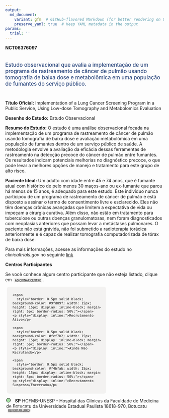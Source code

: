 ```yaml
---
output: 
  md_document:
    variant: gfm  # GitHub-flavored Markdown (for better rendering on GitHub)
    preserve_yaml: true  # Keep YAML metadata in the output
params:
  trial: ''
---
```


<script async src="https://scripts.simpleanalyticscdn.com/latest.js"></script>

**NCT06376097**

<div style="padding: 5px 5px 5px 0px; font-size: 1.20em; font-weight: 500; color: #2E4A7F; text-align: left; margin-bottom: 20px">

Estudo observacional que avalia a implementação de um programa de
rastreamento de câncer de pulmão usando tomografia de baixa dose e
metabolômica em uma população de fumantes do serviço público.

</div>

**Título Oficial:** Implementation of a Lung Cancer Screening Program in
a Public Service, Using Low-dose Tomography and Metabolomics Evaluation

**Desenho do Estudo:** Estudo Observacional

**Resumo do Estudo:** O estudo é uma análise observacional focada na
implementação de um programa de rastreamento de câncer de pulmão usando
tomografia de baixa dose e avaliação metabolômica em uma população de
fumantes dentro de um serviço público de saúde. A metodologia envolve a
avaliação da eficácia dessas ferramentas de rastreamento na detecção
precoce do câncer de pulmão entre fumantes. Os resultados indicam
potenciais melhorias no diagnóstico precoce, o que pode levar a melhores
opções de manejo e tratamento para este grupo de alto risco.

**Paciente Ideal:** Um adulto com idade entre 45 e 74 anos, que é
fumante atual com histórico de pelo menos 30 maços-ano ou ex-fumante que
parou há menos de 15 anos, é adequado para este estudo. Este indivíduo
nunca participou de um programa de rastreamento de câncer de pulmão e
está disposto a assinar o termo de consentimento livre e esclarecido.
Eles não têm doenças crônicas avançadas que limitem a expectativa de
vida ou impeçam a cirurgia curativa. Além disso, não estão em tratamento
para tuberculose ou outras doenças granulomatosas, nem foram
diagnosticados com neoplasias anteriores que possam levar a metástases
pulmonares. O paciente não está grávida, não foi submetido a
radioterapia torácica anteriormente e é capaz de realizar tomografia
computadorizada de tórax de baixa dose.

Para mais informações, acesse as informações do estudo no
*clinicaltrials.gov* no seguinte
[link](https://clinicaltrials.gov/ct2/show/NCT06376097)

**Centros Participantes**

Se você conhece algum centro participante que não esteja listado, clique
em
<span style="color: #2E4A7F; margin-left: 2px; padding: 4px; background-color: #f3f2f1; border-radius: 8px; font-weight: 500; font-size: 0.6em"><a
href="https://flazar.shinyapps.io/formsapp?study_nct_id=NCT06376097&amp;location_id=N%2FA&amp;location_full_name=N%2FA&amp;form_type=Adicionar%20Centro"
target="_blank">ADICIONAR CENTRO</a></span>.

<div style="margin-bottom: 8px; margin-left: 5px; padding: 8px; max-width: 300px; background-color: #f3f2f1; border-radius: 8px; font-size: 0.9em">

<div style="margin-left: 10px;">

    <span 
      style="border: 0.5px solid black; background-color: #9fd89f; width: 15px; height: 15px; display: inline-block; margin-right: 5px; border-radius: 50%;"></span>
    <p style="display: inline;">Recrutamento Ativo</p>

</div>

<div style="margin-left: 10px;">

    <span 
      style="border: 0.5px solid black; background-color: #fef7b2; width: 15px; height: 15px; display: inline-block; margin-right: 5px; border-radius: 50%;"></span>
    <p style="display: inline;">Ainda Não Recrutando</p>

</div>

<div style="margin-left: 10px;">

    <span 
      style="border: 0.5px solid black; background-color: #f4bfab; width: 15px; height: 15px; display: inline-block; margin-right: 5px; border-radius: 50%;"></span>
    <p style="display: inline;">Recrutamento Suspenso/Encerrado</p>

</div>

</div>

<div style="margin: 3px;">

<span style="border: 0.5px solid black; display: inline-block; width: 12px; height: 12px; border-radius: 50%; margin-right: 10px; padding-bottom: 0px; background-color: #9fd89f;"></span>
<b>SP</b> HCFMB-UNESP - Hospital das Clínicas da Faculdade de Medicina
de Botucatu da Universidade Estadual Paulista 18618-970, Botucatu
<span style="color: #2E4A7F; margin-left: 2px; padding: 4px; background-color: #f3f2f1; border-radius: 8px; font-weight: 500; font-size: 0.6em"><a
href="https://flazar.shinyapps.io/formsapp?study_nct_id=NCT06376097&amp;location_id=HOSPITALDASCLINICASDAFACULDADEDEMEDICINADEBOTUCATUHCFMBBOTUCATUSAOPAULO18618686BRAZIL&amp;location_full_name=HCFMB-UNESP%20-%20Hospital%20das%20Cl%C3%ADnicas%20da%20Faculdade%20de%20Medicina%20de%20Botucatu%20da%20Universidade%20Estadual%20Paulista%2C%2018618-970%2C%20Botucatu&amp;form_type=Reportar%20Erro"
target="_blank">REPORTAR ERRO</a></span>

</div>
